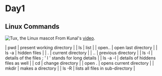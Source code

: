 <h1>Day1</h1>
<h2>Linux Commands</h2>

![Tux, the Linux mascot](https://en.wikipedia.org/wiki/File:Tux.svg)
From Kunal's [video](https://youtu.be/iwolPf6kN-k).

| pwd | present working directory |
| ls | list |
| open.. | open last directory |
| ls -a | hidden files |
| . | current directory |
| .. | previous directory |
| ls -l | details of the files ; ' l ' stands for long details |
| ls -a -l | details of hiddens files as well |
| cd | change directory |
| open . | opens current directory |
| mkdir | makes a directory |
| ls -R | lists all files in sub-directory |
